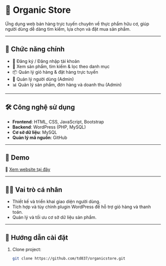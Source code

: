 # 🌱 Organic Store

Ứng dụng web bán hàng trực tuyến chuyên về thực phẩm hữu cơ, giúp người dùng dễ dàng tìm kiếm, lựa chọn và đặt mua sản phẩm.

---

## 🚀 Chức năng chính

- 👤 Đăng ký / Đăng nhập tài khoản  
- 🛒 Xem sản phẩm, tìm kiếm & lọc theo danh mục  
- 📦 Quản lý giỏ hàng & đặt hàng trực tuyến  
- 🔑 Quản lý người dùng (Admin)  
- 📊 Quản lý sản phẩm, đơn hàng và doanh thu (Admin)  

---

## 🛠️ Công nghệ sử dụng

- **Frontend**: HTML, CSS, JavaScript, Bootstrap  
- **Backend**: WordPress (PHP, MySQL)  
- **Cơ sở dữ liệu**: MySQL  
- **Quản lý mã nguồn**: GitHub  

---

## 📸 Demo

🔗 [Xem website tại đây](https://github.com/td037/organicstore)  

---

## 👨‍💻 Vai trò cá nhân

- Thiết kế và triển khai giao diện người dùng.  
- Tích hợp và tùy chỉnh plugin WordPress để hỗ trợ giỏ hàng và thanh toán.  
- Quản lý và tối ưu cơ sở dữ liệu sản phẩm.  

---

## 📌 Hướng dẫn cài đặt

1. Clone project:
   ```bash
   git clone https://github.com/td037/organicstore.git
